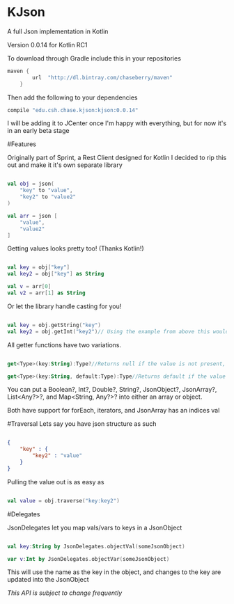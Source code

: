 # KJson
A full Json implementation in Kotlin

Version 0.0.14 for Kotlin RC1

To download through Gradle include this in your repositories
```Groovy
maven {
        url  "http://dl.bintray.com/chaseberry/maven" 
    }
```

Then add the following to your dependencies
```Groovy
compile "edu.csh.chase.kjson:kjson:0.0.14"
```

I will be adding it to JCenter once I'm happy with everything, but for now it's in an early beta stage

#Features

Originally part of Sprint, a Rest Client designed for Kotlin I decided to rip this out and make it it's own separate library

```Kotlin

val obj = json(
    "key" to "value",
    "key2" to "value2"
)

val arr = json [
    "value",
    "value2"
]

```

Getting values looks pretty too! (Thanks Kotlin!)

```Kotlin

val key = obj["key"]
val key2 = obj["key"] as String

val v = arr[0]
val v2 = arr[1] as String

```

Or let the library handle casting for you!

```Kotlin

val key = obj.getString("key")
val key2 = obj.getInt("key2")// Using the example from above this would return null as a String cannot be cast as an Int

```

All getter functions have two variations.

```Kotlin

get<Type>(key:String):Type?//Returns null if the value is not present, null, or cannot be cast to type

get<Type>(key:String, default:Type):Type//Returns default if the value is not present, null, or cannot be cast to type

```

You can put a Boolean?, Int?, Double?, String?, JsonObject?, JsonArray?, List<Any?>?, and Map<String, Any?>? into either an  array or object.

Both have support for forEach, iterators, and JsonArray has an indices val

#Traversal
Lets say you have json structure as such
```Json

{
    "key" : {
        "key2" : "value"
    }
}

```

Pulling the value out is as easy as
```Kotlin

val value = obj.traverse("key:key2")

```

#Delegates

JsonDelegates let you map vals/vars to keys in a JsonObject
```Kotlin

val key:String by JsonDelegates.objectVal(someJsonObject)

var v:Int by JsonDelegates.objectVar(someJsonObject)

```

This will use the name as the key in the object, and changes to the key are updated into the JsonObject

*This API is subject to change frequently*
